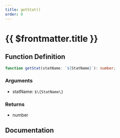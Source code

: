 ```yaml
---
title: getStat()
order: 0
---
```


# {{ $frontmatter.title }}

<!--@include: ./getStat_partial_header.md-->

## Function Definition

```ts
function getStat(statName: `${StatName}`): number;
```

### Arguments

* statName: `$\{StatName\}`

### Returns

* number

## Documentation

<!--@include: ./getStat_partial_footer.md-->
